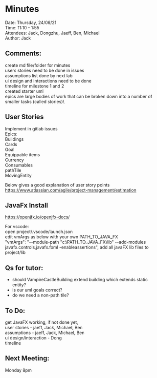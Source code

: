 # Minutes
Date: Thursday, 24/06/21\
Time: 11:10 - 1:55\
Attendees: Jack, Dongzhu, Jaeff, Ben, Michael\
Author: Jack

## Comments:
create md file/folder for minutes\
users stories need to be done in issues\
assumptions list done by next lab\
ui design and interactions need to be done\
timeline for milestone 1 and 2\
created starter uml\
epics are large bodies of work that can be broken 
down into a number of smaller tasks (called stories)\

## User Stories
Implement in gitlab issues\
Epics:\
Buildings\
Cards\
Goal\
Equippable items\
Currency\
Consumables\
pathTile\
MovingEntity

Below gives a good explanation of user story points\
https://www.atlassian.com/agile/project-management/estimation

## JavaFx Install
https://openjfx.io/openjfx-docs/

For vscode:\
open project/.vscode/launch.json\
edit vmArgs as below with your own PATH_TO_JAVA_FX\
"vmArgs": "--module-path \"c:\\PATH_TO_JAVA_FX\\lib\"  --add-modules javafx.controls,javafx.fxml -enableassertions",
add all javaFX lib files to project/lib

## Qs for tutor:
- should VampireCastleBuilding extend 
	building which extends static entity?
- is our uml goals correct?
- do we need a non-path tile?

## To Do:
get JavaFX working, if not done yet,\
user stories - jaeff, Jack, Michael, Ben\
assumptions - jaeff, Jack, Michael, Ben\
ui design/interaction - Dong\
timeline

## Next Meeting:
Monday 8pm
